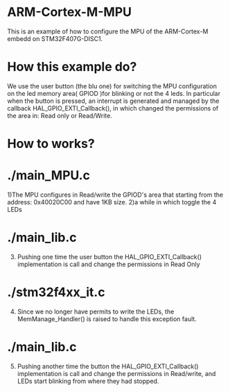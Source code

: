 # ARM-Cortex-M-MPU

This is an example of how to configure the MPU of the ARM-Cortex-M embedd on STM32F407G-DISC1.

# How this example do?
We use the user button (the blu one) for switching the MPU configuration on the led memory area( GPIOD )for blinking or not the 4 leds.
In particular when the button is pressed, an interrupt is generated and managed by the callback HAL_GPIO_EXTI_Callback(), in which changed the permissions of the area in: Read only or Read/Write.

# How to works?

# ./main_MPU.c
1)The MPU configures in Read/write the GPIOD's area that starting from the address: 0x40020C00 and have 1KB size.
2)a while in which toggle the 4 LEDs 

# ./main_lib.c
3) Pushing one time the user button the HAL_GPIO_EXTI_Callback() implementation is call and change the permissions in Read Only

# ./stm32f4xx_it.c
4) Since we no longer have permits to write the LEDs, the MemManage_Handler() is raised to handle this  exception fault.

# ./main_lib.c 
5) Pushing another time the button the HAL_GPIO_EXTI_Callback() implementation is call and change the permissions in Read/write, and LEDs start blinking from where they had stopped.
